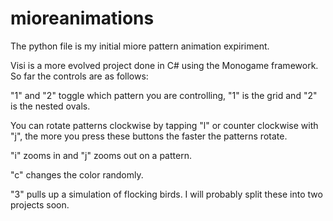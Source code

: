 # mioreanimations


The python file is my initial miore pattern animation expiriment. 

Visi is a more evolved project done in C# using the Monogame framework. So far the controls are as follows:

"1" and "2" toggle which pattern you are controlling, "1" is the grid and "2" is the nested ovals. 

You can rotate patterns clockwise by tapping "l" or counter clockwise with "j", the more you press these buttons the faster
the patterns rotate. 

"i" zooms in and "j" zooms out on a pattern.

"c" changes the color randomly.

"3" pulls up a simulation of flocking birds. I will probably split these into two projects soon.

